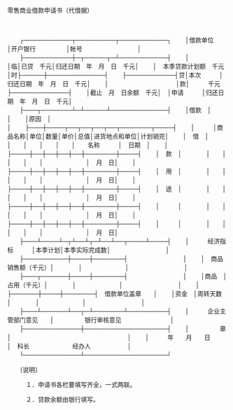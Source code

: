 



零售商业借款申请书（代借据）



 

　　


　　┌───────────┬─────────┬───────────┐
　　│借款单位　　　　　　　│开户银行　　　　　│帐号　　　　　　　　　│
　　├───────────┼─┬─────┬─┴───────────┤
　　│　　　　　　　　　　　│临│已贷　千元│归还日期　年　月　日　千元│
　　│　本季贷款计划额　千元│时├─────┼─────────────┤
　　├───────────┤贷│本次　　　│归还日期　年　月　日　千元│
　　│　　　　　　　　　　　│款│　　　千元├─────────────┤
　　│截止　月　日余额　千元│　│申请　　　│归还日期　年　月　日　千元│
　　├───┬───────┴─┴─────┴─────────────┤
　　│借款　│　　　　　　　　　　　　　　　　　　　　　　　　　　　　　│
　　│原因　│　　　　　　　　　　　　　　　　　　　　　　　　　　　　　│
　　├───┼────┬──┬──┬──┬──┬───────┬────┤
　　│　　　│商品名称│单位│数量│单价│总值│进货地点和单位│计划销完│
　　│　借　│　　　　│　　│　　│　　│　　│　　名称　　　│　日期　│
　　│　　　├────┼──┼──┼──┼──┼───────┼────┤
　　│　款　│　　　　│　　│　　│　　│　　│　　　　　　　│　月　日│
　　│　　　├────┼──┼──┼──┼──┼───────┼────┤
　　│　用　│　　　　│　　│　　│　　│　　│　　　　　　　│　月　日│
　　│　　　├────┼──┼──┼──┼──┼───────┼────┤
　　│　途　│　　　　│　　│　　│　　│　　│　　　　　　　│　月　日│
　　│　　　├────┼──┼──┼──┼──┼───────┼────┤
　　│　　　│　　　　│　　│　　│　　│　　│　　　　　　　│　月　日│
　　│　　　├────┼──┼──┼──┼──┼───────┼────┤
　　│　　　│　　　　│　　│　　│　　│　　│　　　　　　　│　月　日│
　　├───┴────┴─┬┴──┴┬─┴──┴──┬────┴────┤
　　│　　　经济指标　　　│本季计划│本季实际完成数│　　　　　　　　　│
　　├──────────┼────┼───────┤　　　　　　　　　│
　　│　商品销售额（千元）│　　　　│　　　　　　　│　　　　　　　　　│
　　├───┬──────┼────┼───────┤　　　　　　　　　│
　　│商品　│占用（千元）│　　　　│　　　　　　　│　　　　　　　　　│
　　│　　　├──────┼────┼───────┤　借款单位盖章　　│
　　│资金　│周转天数　　│　　　　│　　　　　　　│　　　　　　　　　│
　　├───┴──────┴──┬─┴───────┴─────────┤
　　│　　　企业主管部门意见　　│　　　　　银行审核意见　　　　　　　　│
　　├─────────────┼───────────────────┤
　　│　　　　　章　　　　　　　│　　　　　　　　　　　　　　　　　　　│
　　│　　　年　　月　　日　　　│　科长　　　　　　　经办人　　　　　　│
　　└─────────────┴───────────────────┘
　　


　　〔说明〕

　　　１．申请书各栏要填写齐全，一式两联。

　　　２．贷款余额由银行填写。

　　